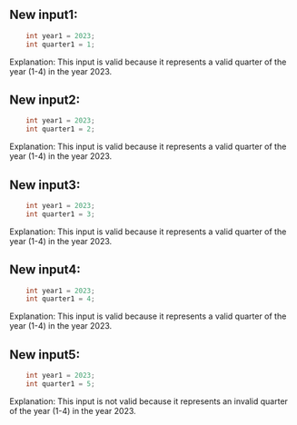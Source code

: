 ## New input1:
```java
    int year1 = 2023;
    int quarter1 = 1;
```
Explanation: This input is valid because it represents a valid quarter of the year (1-4) in the year 2023.

## New input2:
```java
    int year1 = 2023;
    int quarter1 = 2;
```
Explanation: This input is valid because it represents a valid quarter of the year (1-4) in the year 2023.

## New input3:
```java
    int year1 = 2023;
    int quarter1 = 3;
```
Explanation: This input is valid because it represents a valid quarter of the year (1-4) in the year 2023.

## New input4:
```java
    int year1 = 2023;
    int quarter1 = 4;
```
Explanation: This input is valid because it represents a valid quarter of the year (1-4) in the year 2023.

## New input5:
```java
    int year1 = 2023;
    int quarter1 = 5;
```
Explanation: This input is not valid because it represents an invalid quarter of the year (1-4) in the year 2023.
